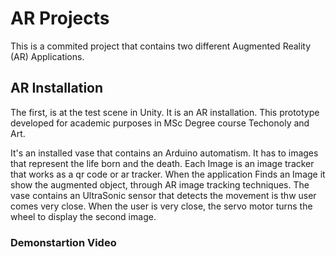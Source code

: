 # AR Projects 

This is a commited project that contains two different Augmented Reality (AR) Applications.

## AR Installation

The first, is at the test scene in Unity. It is an AR installation. This prototype developed 
for academic purposes in MSc Degree course Techonoly and Art.

It's an installed vase that contains an Arduino automatism. It has to images that represent the life born and the death.
Each Image is an image tracker that works as a qr code or ar tracker. When the application Finds an Image it show the augmented object,
through AR image tracking techniques.
The vase contains an UltraSonic sensor that detects the movement is thw user comes very close. When the user is very close, the servo motor 
turns the wheel to display the second image.

### Demonstartion Video
